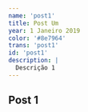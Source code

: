 ```yaml
---
name: 'post1'
title: Post Um
year: 1 Janeiro 2019
color: '#8e7964'
trans: 'post1'
id: 'post1'
description: |
  Descrição 1
---
```


## Post 1